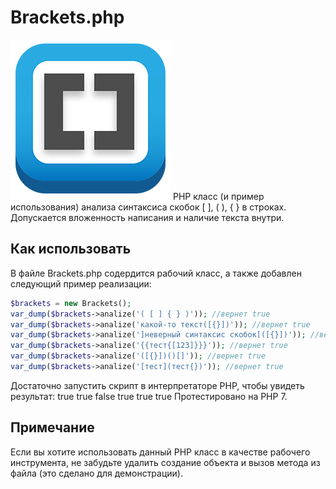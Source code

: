 # Brackets.php
![Image alt](https://github.com/lxfr/brackets/raw/master/brackets.png)
PHP класс (и пример использования) анализа синтаксиса скобок [ ], ( ), { } в строках. Допускается вложенность написания и наличие текста внутри.

## Как использовать
В файле Brackets.php содердится рабочий класс, а также добавлен следующий пример реализации:
```php
$brackets = new Brackets();
var_dump($brackets->analize('( [ ] { } )')); //вернет true
var_dump($brackets->analize('какой-то текст([{}])')); //вернет true
var_dump($brackets->analize(']неверный синтаксис скобок[([{}])')); //вернет false
var_dump($brackets->analize('{{тест{[123]}}}')); //вернет true
var_dump($brackets->analize('([{}])()[]')); //вернет true
var_dump($brackets->analize('[тест](тест{})')); //вернет true
```
Достаточно запустить скрипт в интерпретаторе PHP, чтобы увидеть результат:
true true false true true true
Протестировано на PHP 7.

## Примечание
Если вы хотите использовать данный PHP класс в качестве рабочего инструмента, не забудьте удалить создание объекта и вызов метода из файла (это сделано для демонстрации).

